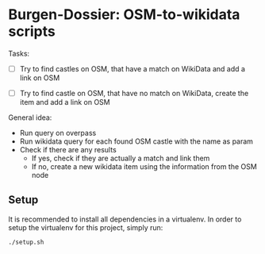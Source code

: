 Burgen-Dossier: OSM-to-wikidata scripts
=======================================

Tasks:

- [ ] Try to find castles on OSM, that have a match on WikiData and add a link on OSM
- [ ]  Try to find castle on OSM, that have no match on WikiData, create the item and add a link on OSM


General idea:
- Run query on overpass
- Run wikidata query for each found OSM castle with the name as param
- Check if there are any results
   * If yes, check if they are actually a match and link them
   * If no, create a new wikidata item using the information from the OSM node

## Setup

It is recommended to install all dependencies in a virtualenv. In order to setup the virtualenv for this project, simply run:

```bash
./setup.sh
```
